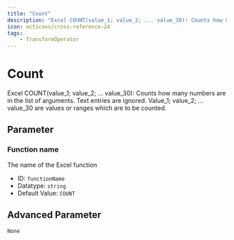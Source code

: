 ```yaml
---
title: "Count"
description: "Excel COUNT(value_1; value_2; ... value_30): Counts how many numbers are in the list of arguments. Text entries are ignored. Value_1; value_2; ... value_30 are values or ranges which are to be counted."
icon: octicons/cross-reference-24
tags: 
    - TransformOperator
---
```

# Count
<!-- This file was generated - DO NOT CHANGE IT MANUALLY -->



Excel COUNT(value_1; value_2; ... value_30): Counts how many numbers are in the list of arguments. Text entries are ignored. Value_1; value_2; ... value_30 are values or ranges which are to be counted.

## Parameter

### Function name

The name of the Excel function

- ID: `functionName`
- Datatype: `string`
- Default Value: `COUNT`





## Advanced Parameter

`None`